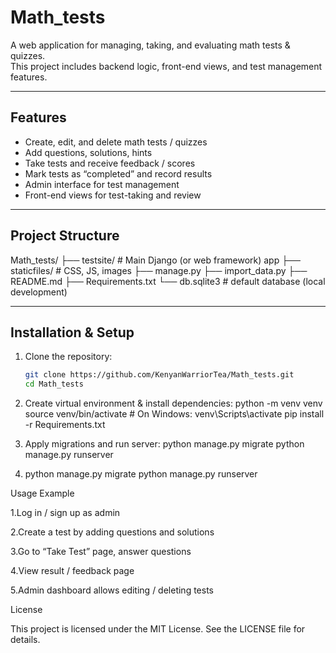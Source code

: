 # Math_tests

A web application for managing, taking, and evaluating math tests & quizzes.  
This project includes backend logic, front-end views, and test management features.

---

##  Features

- Create, edit, and delete math tests / quizzes  
- Add questions, solutions, hints  
- Take tests and receive feedback / scores  
- Mark tests as “completed” and record results  
- Admin interface for test management  
- Front-end views for test-taking and review  

---

## Project Structure

Math_tests/
├── testsite/ # Main Django (or web framework) app
├── staticfiles/ # CSS, JS, images
├── manage.py
├── import_data.py
├── README.md
├── Requirements.txt
└── db.sqlite3 # default database (local development)

---

##  Installation & Setup

1. Clone the repository:  
   ```bash
   git clone https://github.com/KenyanWarriorTea/Math_tests.git
   cd Math_tests
2. Create virtual environment & install dependencies:
   python -m venv venv
   source venv/bin/activate      # On Windows: venv\Scripts\activate
   pip install -r Requirements.txt
3. Apply migrations and run server:
   python manage.py migrate
   python manage.py runserver

4. python manage.py migrate
   python manage.py runserver


Usage Example

1.Log in / sign up as admin

2.Create a test by adding questions and solutions

3.Go to “Take Test” page, answer questions

4.View result / feedback page

5.Admin dashboard allows editing / deleting tests

License

This project is licensed under the MIT License. See the LICENSE file for details.

